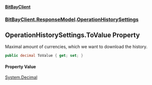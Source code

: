 #### [BitBayClient](./index.md 'index')
### [BitBayClient.ResponseModel](./BitBayClient-ResponseModel.md 'BitBayClient.ResponseModel').[OperationHistorySettings](./BitBayClient-ResponseModel-OperationHistorySettings.md 'BitBayClient.ResponseModel.OperationHistorySettings')
## OperationHistorySettings.ToValue Property
Maximal amount of currencies, which we want to download the history.  
```csharp
public decimal ToValue { get; set; }
```
#### Property Value
[System.Decimal](https://docs.microsoft.com/en-us/dotnet/api/System.Decimal 'System.Decimal')  
